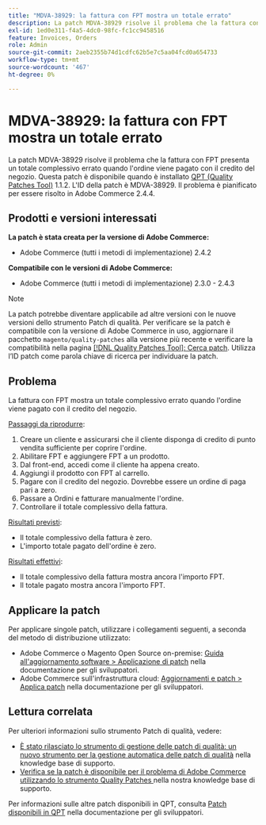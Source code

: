```yaml
---
title: "MDVA-38929: la fattura con FPT mostra un totale errato"
description: La patch MDVA-38929 risolve il problema che la fattura con FPT presenta un totale complessivo errato quando l'ordine viene pagato con il credito del negozio. Questa patch è disponibile quando è installato [Quality Patches Tool (QPT)](/help/announcements/adobe-commerce-announcements/magento-quality-patches-released-new-tool-to-self-serve-quality-patches.md) 1.1.2. L'ID della patch è MDVA-38929. Il problema è pianificato per essere risolto in Adobe Commerce 2.4.4.
exl-id: 1ed0e311-f4a5-4dc0-98fc-fc1cc9458516
feature: Invoices, Orders
role: Admin
source-git-commit: 2aeb2355b74d1cdfc62b5e7c5aa04fcd0a654733
workflow-type: tm+mt
source-wordcount: '467'
ht-degree: 0%

---
```


# MDVA-38929: la fattura con FPT mostra un totale errato

La patch MDVA-38929 risolve il problema che la fattura con FPT presenta un totale complessivo errato quando l&#39;ordine viene pagato con il credito del negozio. Questa patch è disponibile quando è installato [QPT (Quality Patches Tool)](/help/announcements/adobe-commerce-announcements/magento-quality-patches-released-new-tool-to-self-serve-quality-patches.md) 1.1.2. L&#39;ID della patch è MDVA-38929. Il problema è pianificato per essere risolto in Adobe Commerce 2.4.4.

## Prodotti e versioni interessati

**La patch è stata creata per la versione di Adobe Commerce:**

* Adobe Commerce (tutti i metodi di implementazione) 2.4.2

**Compatibile con le versioni di Adobe Commerce:**

* Adobe Commerce (tutti i metodi di implementazione) 2.3.0 - 2.4.3

>[!NOTE]
>
>La patch potrebbe diventare applicabile ad altre versioni con le nuove versioni dello strumento Patch di qualità. Per verificare se la patch è compatibile con la versione di Adobe Commerce in uso, aggiornare il pacchetto `magento/quality-patches` alla versione più recente e verificare la compatibilità nella pagina [[!DNL Quality Patches Tool]: Cerca patch](https://experienceleague.adobe.com/tools/commerce-quality-patches/index.html?lang=it). Utilizza l’ID patch come parola chiave di ricerca per individuare la patch.

## Problema

La fattura con FPT mostra un totale complessivo errato quando l&#39;ordine viene pagato con il credito del negozio.

<u>Passaggi da riprodurre</u>:

1. Creare un cliente e assicurarsi che il cliente disponga di credito di punto vendita sufficiente per coprire l&#39;ordine.
1. Abilitare FPT e aggiungere FPT a un prodotto.
1. Dal front-end, accedi come il cliente ha appena creato.
1. Aggiungi il prodotto con FPT al carrello.
1. Pagare con il credito del negozio. Dovrebbe essere un ordine di paga pari a zero.
1. Passare a Ordini e fatturare manualmente l&#39;ordine.
1. Controllare il totale complessivo della fattura.

<u>Risultati previsti</u>:

* Il totale complessivo della fattura è zero.
* L&#39;importo totale pagato dell&#39;ordine è zero.

<u>Risultati effettivi</u>:

* Il totale complessivo della fattura mostra ancora l&#39;importo FPT.
* Il totale pagato mostra ancora l&#39;importo FPT.

## Applicare la patch

Per applicare singole patch, utilizzare i collegamenti seguenti, a seconda del metodo di distribuzione utilizzato:

* Adobe Commerce o Magento Open Source on-premise: [Guida all&#39;aggiornamento software > Applicazione di patch](https://experienceleague.adobe.com/it/docs/commerce-operations/tools/quality-patches-tool/usage) nella documentazione per gli sviluppatori.
* Adobe Commerce sull&#39;infrastruttura cloud: [Aggiornamenti e patch > Applica patch](https://experienceleague.adobe.com/it/docs/commerce-cloud-service/user-guide/develop/upgrade/apply-patches) nella documentazione per gli sviluppatori.

## Lettura correlata

Per ulteriori informazioni sullo strumento Patch di qualità, vedere:

* [È stato rilasciato lo strumento di gestione delle patch di qualità: un nuovo strumento per la gestione automatica delle patch di qualità](/help/announcements/adobe-commerce-announcements/magento-quality-patches-released-new-tool-to-self-serve-quality-patches.md) nella knowledge base di supporto.
* [Verifica se la patch è disponibile per il problema di Adobe Commerce utilizzando lo strumento Quality Patches ](/help/support-tools/patches-available-in-qpt-tool/check-patch-for-magento-issue-with-magento-quality-patches.md) nella nostra knowledge base di supporto.

Per informazioni sulle altre patch disponibili in QPT, consulta [Patch disponibili in QPT](https://experienceleague.adobe.com/tools/commerce-quality-patches/index.html?lang=it) nella documentazione per gli sviluppatori.
